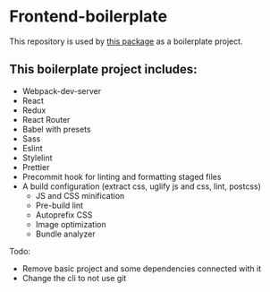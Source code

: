# Frontend-boilerplate

This repository is used by [this package](https://github.com/kiyutink/bp-cli) as a boilerplate project.

## This boilerplate project includes:

- Webpack-dev-server
- React
- Redux
- React Router
- Babel with presets
- Sass
- Eslint
- Stylelint
- Prettier
- Precommit hook for linting and formatting staged files
- A build configuration (extract css, uglify js and css, lint, postcss)
  - JS and CSS minification
  - Pre-build lint
  - Autoprefix CSS
  - Image optimization
  - Bundle analyzer

Todo:
  - Remove basic project and some dependencies connected with it
  - Change the cli to not use git

